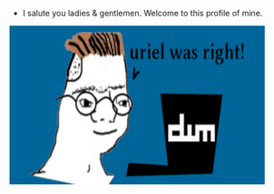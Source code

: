 - I salute you ladies & gentlemen. Welcome to this profile of mine.
<img class=titleimg src=kekw.png width="450" height="280" frameborder="0" allowtransparency="true">
